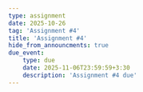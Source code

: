 ```yaml
---
type: assignment
date: 2025-10-26
tag: 'Assignment #4'
title: 'Assignment #4'
hide_from_announcments: true
due_event: 
    type: due
    date: 2025-11-06T23:59:59+3:30
    description: 'Assignment #4 due'
---
```


